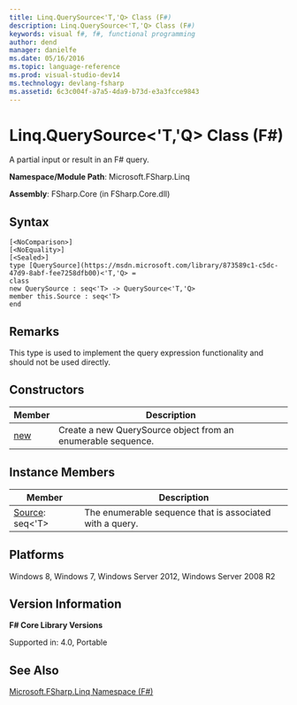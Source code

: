 ```yaml
---
title: Linq.QuerySource<'T,'Q> Class (F#)
description: Linq.QuerySource<'T,'Q> Class (F#)
keywords: visual f#, f#, functional programming
author: dend
manager: danielfe
ms.date: 05/16/2016
ms.topic: language-reference
ms.prod: visual-studio-dev14
ms.technology: devlang-fsharp
ms.assetid: 6c3c004f-a7a5-4da9-b73d-e3a3fcce9843 
---
```


# Linq.QuerySource<'T,'Q> Class (F#)

A partial input or result in an F# query.

**Namespace/Module Path**: Microsoft.FSharp.Linq

**Assembly**: FSharp.Core (in FSharp.Core.dll)


## Syntax

```
[<NoComparison>]
[<NoEquality>]
[<Sealed>]
type [QuerySource](https://msdn.microsoft.com/library/873589c1-c5dc-47d9-8abf-fee7258dfb00)<'T,'Q> =
class
new QuerySource : seq<'T> -> QuerySource<'T,'Q>
member this.Source : seq<'T>
end
```

## Remarks
This type is used to implement the query expression functionality and should not be used directly.


## Constructors


|Member|Description|
|------|-----------|
|[new](https://msdn.microsoft.com/library/9ca12119-7ff2-4e0a-b1cc-ac32dfcbb2f6)|Create a new QuerySource object from an enumerable sequence.|

## Instance Members


|Member|Description|
|------|-----------|
|[Source](https://msdn.microsoft.com/library/583e52c0-530f-4f0c-aac4-31c6721d6548): seq&lt;'T&gt;|The enumerable sequence that is associated with a query.|

## Platforms
Windows 8, Windows 7, Windows Server 2012, Windows Server 2008 R2


## Version Information
**F# Core Library Versions**

Supported in: 4.0, Portable




## See Also
[Microsoft.FSharp.Linq Namespace &#40;F&#35;&#41;](Microsoft.FSharp.Linq-Namespace-%5BFSharp%5D.md)

